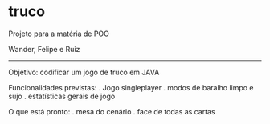 # truco
Projeto para  a matéria de POO

Wander, Felipe e Ruiz

----------------------------------------------------------


Objetivo: codificar um jogo de truco em JAVA 

Funcionalidades previstas: 
  . Jogo singleplayer
  . modos de baralho limpo e sujo
  . estatísticas gerais de jogo  

O que está pronto:
  . mesa do cenário
  . face de todas as cartas

